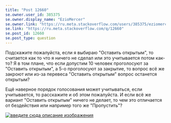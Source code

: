 ```yaml
---
title: "Post 12660"
se.owner.user_id: 385375
se.owner.display_name: "EzioMercer"
se.owner.link: "https://ru.meta.stackoverflow.com/users/385375/eziomercer"
se.link: "https://ru.meta.stackoverflow.com/q/12660"
se.post_id: 12660
se.post_type: question
---
```

<p>Подскажите пожалуйста, если я выбираю &quot;Оставить открытым&quot;, то считается как то что я ничего не сделал или это учитывается потом как-то? Я в том плане, что если допустим 10 человек проголосуют за &quot;Оставить открытым&quot;, а 5-о проголосуют за закрытие, то вопрос всё же закроют или из-за перевеса &quot;Оставить открытым&quot; вопрос останется открытым?</p>
<p>Ещё наверное порядок голосования может учитываться, если учитывается, то расскажите и об этом пожалуйста. И если всё же вариант &quot;Оставить открытым&quot; ничего не делает, то чем это отличается от бездействия или например того же &quot;Пропустить&quot;?</p>
<p><a href="https://i.stack.imgur.com/p60Cc.png" rel="nofollow noreferrer"><img src="https://i.stack.imgur.com/p60Cc.png" alt="введите сюда описание изображения" /></a></p>
